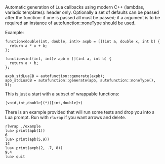 Automatic generation of Lua callbacks using modern C++ (lambdas, variadic templates): header only.
Optionally a set of defaults can be passed after the function: if one is passed all must be passed; 
if a argument is to be required an instance of autofunction::noneType should be used.

Example:

    function<double(int, double, int)> axpb = [](int a, double x, int b) {
      return a * x + b;
    };

    function<int(int, int)> apb = [](int a, int b) {
      return a + b;
    };

    axpb_stdLuaCB = autofunction::generate(axpb);
    apb_stdLuaCB = autofunction::generate(apb, autofunction::noneType(), 5);


This is just a start with a subset of wrappable functions:
    
    [void,int,double](*)([int,double]+)


There is an example provided that will run some tests and drop you into a Lua prompt.
Run with `rlwrap` if you want arrows and delete.

    rlwrap ./example
    lua> print(apb(1))
    6
    lua> print(apb(5,9))
    14
    lua> print(axpb(2, .7, 8))
    9.4
    lua> quit
